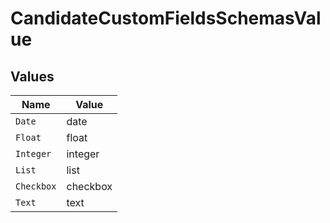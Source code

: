 # CandidateCustomFieldsSchemasValue


## Values

| Name       | Value      |
| ---------- | ---------- |
| `Date`     | date       |
| `Float`    | float      |
| `Integer`  | integer    |
| `List`     | list       |
| `Checkbox` | checkbox   |
| `Text`     | text       |
